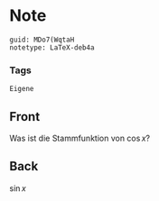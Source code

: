 # Note
```
guid: MDo7(WqtaH
notetype: LaTeX-deb4a
```

### Tags
```
Eigene
```

## Front
Was ist die Stammfunktion von $\cos x$?

## Back
$\sin x$
